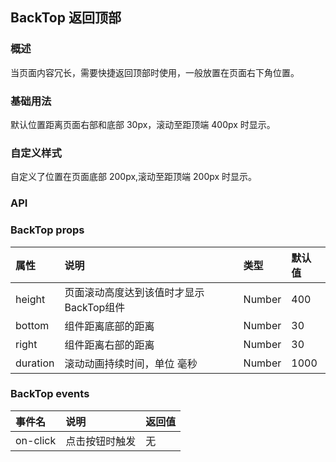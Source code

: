 ## BackTop 返回顶部

### 概述
当页面内容冗长，需要快捷返回顶部时使用，一般放置在页面右下角位置。
### 基础用法
默认位置距离页面右部和底部 30px，滚动至距顶端 400px 时显示。
<!--divider-->
### 自定义样式
自定义了位置在页面底部 200px,滚动至距顶端 200px 时显示。
<!--divider-->

### API



### BackTop props
<!--table-->
|  属性 | 说明 | 类型 | 默认值 |
| :--------- | :--------- | :--------- | :--------- |
| height | 页面滚动高度达到该值时才显示BackTop组件 | Number | 400 |
| bottom | 组件距离底部的距离 | Number | 30 |
| right | 组件距离右部的距离 | Number | 30 |
| duration | 滚动动画持续时间，单位 毫秒 | Number | 1000 |
<!--table-->
<!--divider-->



### BackTop events
<!--table-->
|  事件名 | 说明 | 返回值 |
| :--------- | :--------- | :--------- |
| on-click | 点击按钮时触发 | 无 |
<!--table-->
<!--divider-->
